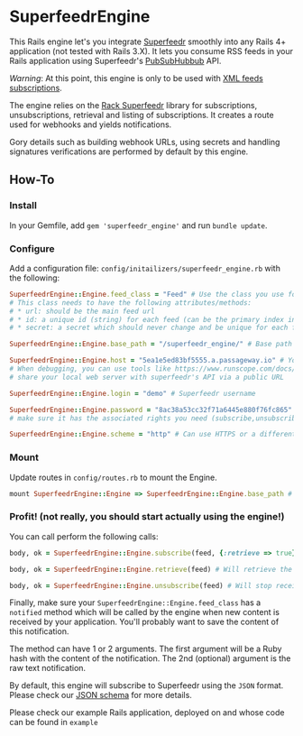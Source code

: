# SuperfeedrEngine

This Rails engine let's you integrate [Superfeedr](https://superfeedr.com) smoothly into any Rails 4+ application (not tested with Rails 3.X). It lets you consume RSS feeds in your Rails application using Superfeedr's [PubSubHubbub](http://documentation.superfeedr.com/subscribers.html#webhooks) API.

*Warning*: At this point, this engine is only to be used with [XML feeds subscriptions](http://documentation.superfeedr.com/subscribers.html#xml-based-feeds). 

The engine relies on the [Rack Superfeedr](https://rubygems.org/gems/rack-superfeedr) library for subscriptions, unsubscriptions, retrieval and listing of subscriptions. It creates a route used for webhooks and yields notifications.

Gory details such as building webhook URLs, using secrets and handling signatures verifications are performed by default by this engine.

## How-To

### Install

In your Gemfile, add `gem 'superfeedr_engine'` and run `bundle update`.

### Configure

Add a configuration file: `config/initailizers/superfeedr_engine.rb` with the following:

```ruby
SuperfeedrEngine::Engine.feed_class = "Feed" # Use the class you use for feeds. (Its name as a string)
# This class needs to have the following attributes/methods:
# * url: should be the main feed url
# * id: a unique id (string) for each feed (can be the primary index in your relational table)
# * secret: a secret which should never change and be unique for each feed. It must be hard to guess. (a md5 or sha1 string works fine!)

SuperfeedrEngine::Engine.base_path = "/superfeedr_engine/" # Base path for the engine don't forget the trailing /

SuperfeedrEngine::Engine.host = "5ea1e5ed83bf5555.a.passageway.io" # Your hostname (no http). Used for webhooks! 
# When debugging, you can use tools like https://www.runscope.com/docs/passageway to 
# share your local web server with superfeedr's API via a public URL

SuperfeedrEngine::Engine.login = "demo" # Superfeedr username

SuperfeedrEngine::Engine.password = "8ac38a53cc32f71a6445e880f76fc865" # Token value
# make sure it has the associated rights you need (subscribe,unsubscribe,retrieve,list)

SuperfeedrEngine::Engine.scheme = "http" # Can use HTTPS or a different port with SuperfeedrEngine::Engine.port
```

### Mount

Update routes in `config/routes.rb` to mount the Engine.

```ruby
mount SuperfeedrEngine::Engine => SuperfeedrEngine::Engine.base_path # Use the same to set path in the engine initialization!
```

### Profit! (not really, you should start actually using the engine!)

You can call perform the following calls:

```ruby
body, ok = SuperfeedrEngine::Engine.subscribe(feed, {:retrieve => true}) # Will subscribe your application to the feed object and will retrieve its past content yielded as a JSON string in body.

body, ok = SuperfeedrEngine::Engine.retrieve(feed) # Will retrieve the past content of a feed (but you must be subscribed to it first)

body, ok = SuperfeedrEngine::Engine.unsubscribe(feed) # Will stop receiving notifications when a feed changes.
```

Finally, make sure your `SuperfeedrEngine::Engine.feed_class` has a `notified` method which will be called by the engine when new content is received by your application. You'll probably want to save the content of this notification. 

The method can have 1 or 2 arguments. The first argument will be a Ruby hash with the content of the notification. The 2nd (optional) argument is the raw text notification.

By default, this engine will subscribe to Superfeedr using the `JSON` format. Please check our [JSON schema](http://documentation.superfeedr.com/schema.html#json) for more details. 


Please check our example Rails application, deployed on  and whose code can be found in `example`


